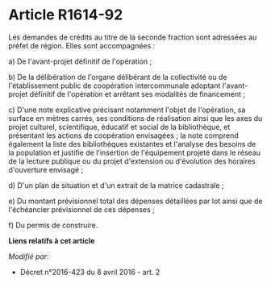 # Article R1614-92

Les demandes de crédits au titre de la seconde fraction sont adressées au préfet de région. Elles sont accompagnées :

a) De l'avant-projet définitif de l'opération ;

b) De la délibération de l'organe délibérant de la collectivité ou de l'établissement public de coopération intercommunale
adoptant l'avant-projet définitif de l'opération et arrêtant ses modalités de financement ;

c) D'une note explicative précisant notamment l'objet de l'opération, sa surface en mètres carrés, ses conditions de
réalisation ainsi que les axes du projet culturel, scientifique, éducatif et social de la bibliothèque, et présentant les
actions de coopération envisagées ; la note comprend également la liste des bibliothèques existantes et l'analyse des besoins
de la population et justifie de l'insertion de l'équipement projeté dans le réseau de la lecture publique ou du projet
d'extension ou d'évolution des horaires d'ouverture envisagé ;

d) D'un plan de situation et d'un extrait de la matrice cadastrale ;

e) Du montant prévisionnel total des dépenses détaillées par lot ainsi que de l'échéancier prévisionnel de ces dépenses ;

f) Du permis de construire.

**Liens relatifs à cet article**

_Modifié par_:

  - Décret n°2016-423 du 8 avril 2016 - art. 2
